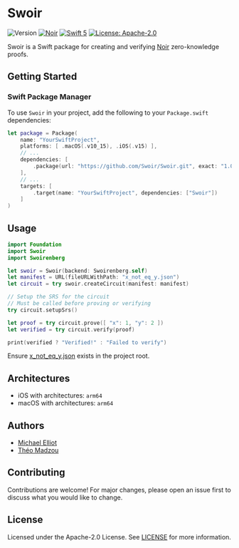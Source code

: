 # Swoir

![Version](https://img.shields.io/badge/version-1.0.0--beta.1--1-darkviolet)
[![Noir](https://img.shields.io/badge/Noir-1.0.0--beta.1--1-darkviolet)](https://github.com/Swoir/Swoirenberg)
[![Swift 5](https://img.shields.io/badge/Swift-5-blue.svg)](https://developer.apple.com/swift/)
[![License: Apache-2.0](https://img.shields.io/badge/License-Apache--2.0-green)](https://opensource.org/license/apache-2-0)

Swoir is a Swift package for creating and verifying [Noir](https://noir-lang.org) zero-knowledge proofs.

## Getting Started

### Swift Package Manager

To use `Swoir` in your project, add the following to your `Package.swift` dependencies:

```swift
let package = Package(
    name: "YourSwiftProject",
    platforms: [ .macOS(.v10_15), .iOS(.v15) ],
    // ...
    dependencies: [
        .package(url: "https://github.com/Swoir/Swoir.git", exact: "1.0.0-beta.1-1")
    ],
    // ...
    targets: [
        .target(name: "YourSwiftProject", dependencies: ["Swoir"])
    ]
)
```

## Usage

```swift
import Foundation
import Swoir
import Swoirenberg

let swoir = Swoir(backend: Swoirenberg.self)
let manifest = URL(fileURLWithPath: "x_not_eq_y.json")
let circuit = try swoir.createCircuit(manifest: manifest)

// Setup the SRS for the circuit
// Must be called before proving or verifying
try circuit.setupSrs()

let proof = try circuit.prove([ "x": 1, "y": 2 ])
let verified = try circuit.verify(proof)

print(verified ? "Verified!" : "Failed to verify")
```

Ensure [x_not_eq_y.json](./Tests/SwoirTests/Fixtures/contracts/x_not_eq_y/target/x_not_eq_y.json) exists in the project root.

## Architectures

- iOS with architectures: `arm64`
- macOS with architectures: `arm64`

## Authors

- [Michael Elliot](https://x.com/michaelelliot)
- [Théo Madzou](https://x.com/madztheo)

## Contributing

Contributions are welcome! For major changes, please open an issue first to discuss what you would like to change.

## License

Licensed under the Apache-2.0 License. See [LICENSE](./LICENSE) for more information.
